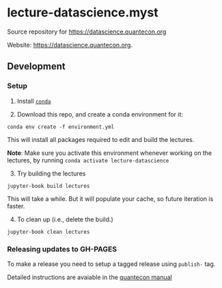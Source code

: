 # lecture-datascience.myst

Source repository for https://datascience.quantecon.org

Website: https://datascience.quantecon.org.

## Development 

### Setup

1. Install [`conda`](https://www.anaconda.com/products/individual)

2. Download this repo, and create a conda environment for it: 

```
conda env create -f environment.yml
```

This will install all packages required to edit and build the lectures.

**Note**: Make sure you activate this environment whenever working on the lectures, by running `conda activate lecture-datascience`

3. Try building the lectures

```
jupyter-book build lectures
```

This will take a while. But it will populate your cache, so future iteration is faster. 

4. To clean up (i.e., delete the build.)

```
jupyter-book clean lectures
```

### Releasing updates to GH-PAGES

To make a release you need to setup a tagged release using `publish-` tag. 

Detailed instructions are avaiable in the [quantecon manual](https://manual.quantecon.org/publish/publishing.html#build-and-publish-automatically-via-github)
